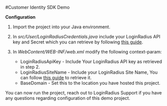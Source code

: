 #Customer Identity SDK  Demo


**Configuration**

1. Import the project into your Java environment.
2. In *src/User/LoginRadiusCredentials.java* include your LoginRadius API key and Secret which you can retrieve by following [this guide](http://support.loginradius.com/hc/en-us/articles/201894526-How-do-I-get-a-LoginRadius-API-key-and-secret-).
3. In *WebContent/WEB-INF/web.xml* modify the following context-param:

	- LoginRadiusApiKey - Include Your LoginRadius API key as retrieved in step 2.
	- LoginRadiusSiteName - Include your LoginRadius Site Name, You can follow [this guide](http://support.loginradius.com/hc/en-us/articles/204614109-How-do-I-get-my-LoginRadius-Site-Name-) to retrieve it.
	- BaseDomain - Set this to the location you have hosted this project. 

You can now run the project, reach out to LoginRadius Support if you have any questions regarding configuration of this demo project.  
